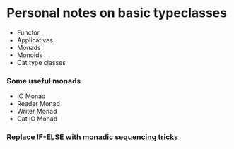 # Personal notes on basic typeclasses
- Functor
- Applicatives
- Monads
- Monoids
- Cat type classes

### Some useful monads 
- IO Monad
- Reader Monad
- Writer Monad
- Cat IO Monad


### Replace IF-ELSE with monadic sequencing tricks
